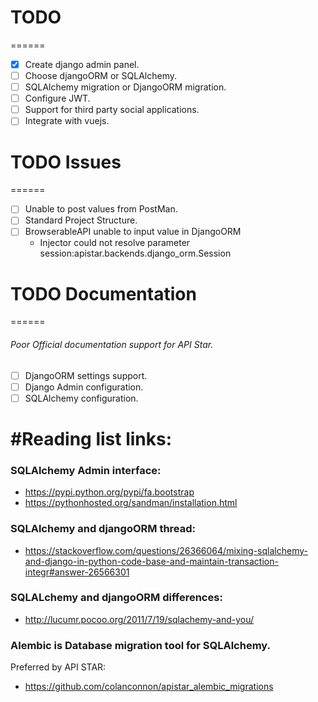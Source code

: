 # TODO
======
- [x] Create django admin panel.
- [ ] Choose djangoORM or SQLAlchemy.
- [ ] SQLAlchemy migration or DjangoORM migration.
- [ ] Configure JWT.
- [ ] Support for third party social applications.
- [ ] Integrate with vuejs.

# TODO Issues
======
- [ ] Unable to post values from PostMan.
- [ ] Standard Project Structure.
- [ ] BrowserableAPI unable to input value in DjangoORM
  * Injector could not resolve parameter session:apistar.backends.django_orm.Session

# TODO Documentation
======
###### Poor Official documentation support for API Star.
- [ ] DjangoORM settings support.
- [ ] Django Admin configuration.
- [ ] SQLAlchemy configuration.

#Reading list links:
======
### SQLAlchemy Admin interface:
* https://pypi.python.org/pypi/fa.bootstrap
* https://pythonhosted.org/sandman/installation.html

### SQLAlchemy and djangoORM thread:
* https://stackoverflow.com/questions/26366064/mixing-sqlalchemy-and-django-in-python-code-base-and-maintain-transaction-integr#answer-26566301

### SQLALchemy and djangoORM differences:
* http://lucumr.pocoo.org/2011/7/19/sqlachemy-and-you/


### Alembic is Database migration tool for SQLAlchemy.
Preferred by API STAR:
* https://github.com/colanconnon/apistar_alembic_migrations
